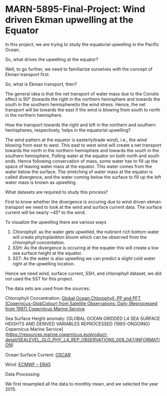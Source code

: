 # MARN-5895-Final-Project: Wind driven Ekman upwelling at the Equator

In this project, we are trying to study the equatorial upwelling in the Pacific Ocean. 


So, what drives the upwelling at the equator?

Well, to go further, we need to familiarize ourselves with the concept of Ekman transport first.


So, what is Ekman transport, then?

The general idea is that the net transport of water mass due to the Coriolis effect is 90° (towards the right in the northern hemisphere and towards the south in the southern hemisphere)to the wind stress. Hence, the net transport will be towards the east if the wind is blowing from south to north in the northern hemisphere. 


How the transport towards the right and left in the northern and southern hemispheres, respectively, helps in the equatorial upwelling?

The wind pattern at the equator is easterly(trade wind), i.e., the wind blowing from east to west. This east to west wind will create a net transport towards the north in the northern hemisphere and towards the south in the southern hemisphere, Pulling water at the equator on both north and south ends. Hence following conservation of mass, some water has to fill up the space of leaving water mass at the equator. This water comes from the water below the surface. The stretching of water mass at the equator is called divergence, and the water coming below the surface to fill up the left water mass is known as upwelling. 

What datasets are required to study this process?

First to know whether the divergence is occuring due to wind driven ekman transport we need to look at the wind and surface current data. The surface current will be nearly ~45° to the wind. 


To visualize the upwelling there are various ways

1. Chlorophyll: as the water gets upwelled, the nutirient rich bottom water will create phytoplankton bloom which can be observed from the chlorophyll concentation.
2. SSH: As the divergence is occuring at the equater this will create a low sea surface height at the equator.
3. SST: As the water is also upwelling we can predict a slight cold water right at the upwelling location. 


Hence we need wind, surface current, SSH, and chlorophyll dataset, we did not used the SST for this project. 


The data sets are used from the sources:

Chlorophyll Concentration: [Global Ocean Chlorophyll, PP and PFT (Copernicus-GlobColour) from Satellite Observations: Daily (Reprocessed from 1997) Copernicus Marine Service](https://resources.marine.copernicus.eu/product-detail/OCEANCOLOUR_GLO_CHL_L3_REP_OBSERVATIONS_009_085/INFORMATION)

Sea Surface Height anomaly: [GLOBAL OCEAN GRIDDED L4 SEA SURFACE HEIGHTS AND DERIVED VARIABLES REPROCESSED (1993-ONGOING) Copernicus Marine Service]
(https://resources.marine.copernicus.eu/product-detail/SEALEVEL_GLO_PHY_L4_REP_OBSERVATIONS_008_047/INFORMATION)

Ocean Surface Current: [OSCAR](http://apdrc.soest.hawaii.edu/datadoc/podaac_oscar.php )

Wind: [ECMWF – ERA5](https://www.ecmwf.int/en/forecasts/dataset/ecmwf-reanalysis-v5)


Data Processing:

We first resampled all the data to monthly mean, and we selected the year 2015.

